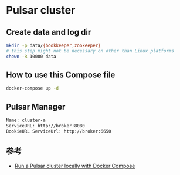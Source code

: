 # Pulsar cluster

## Create data and log dir

```sh
mkdir -p data/{bookkeeper,zookeeper}
# this step might not be necessary on other than Linux platforms
chown -R 10000 data
```

## How to use this Compose file

```sh
docker-compose up -d
```

## Pulsar Manager

```sh
Name: cluster-a
ServiceURL: http://broker:8080
BookieURL ServiceUrl: http://broker:6650
```

## 参考

- [Run a Pulsar cluster locally with Docker Compose](https://pulsar.apache.org/docs/3.0.x/getting-started-docker-compose/)
